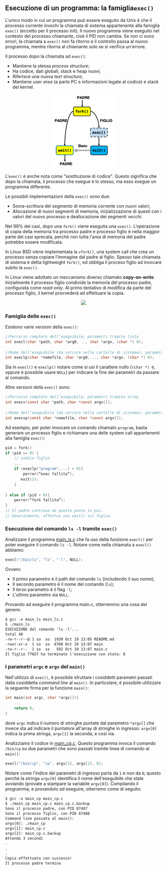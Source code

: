 ## Esecuzione di un programma: la famiglia``exec()``

L'unico modo in cui un programma può essere eseguito da Unix è che il processo corrente invochi la chiamata di sistema appartenente alla famiglia ``exec()`` (eccetto per il processo init). Il nuovo programma viene eseguito nel contesto del processo chiamante, cioè il PID non cambia. Se non ci sono errori, la chiamata a ``exec()`` non fa ritorno e il controllo passa al nuovo programma, mentre ritorna al chiamante solo se si verifica un'errore.

Il processo dopo la chiamata ad ``exec()``:

- Mantiene la stessa *process structure*;
- Ha codice, dati globali, stack e heap nuovi;
- Riferisce una nuova *text structure*;
- Mantiene *user area* (a parte PC e informazioni legate al codice) e stack del kernel.

<p align="center">
<img src="../images/fork_exec_wait_exit.png" width="200" > 
</p>


L'``exec()`` è anche nota come "sostituzione di codice". Questo significa che dopo la chiamata, il processo che esegue è lo stesso, ma esso esegue un programma differente.

Le possibili implementazioni della ``exec()`` sono due:

- Sovra-scrittura del segmento di memoria corrente con nuovi valori;
- Allocazione di nuovi segmenti di memoria, inizializzazione di questi con i valori del nuovo processo e deallocazione dei segmenti *vecchi*.

Nel 99% dei casi, dopo una ``fork()`` viene eseguita una ``exec()``. L’operazione di copia della memoria tra processo padre e processo figlio è nella maggior parte dei casi sprecata, perchè non tutta l'area di memoria del padre potrebbe essere modificata.

In Linux BSD viene implementata la ``vfork()``, una system call che crea un processo senza copiare l’immagine dal padre al figlio. Spesso tale chiamata di sistema è detta lightweight ``fork()``, ed obbliga il proceso figlio ad invocare subito la ``exec()``.

In Linux viene adottato un meccanismo diverso chiamato **copy-on-write**. Inizialmente il processo figlio condivide la memoria del processo padre, configurata come *read-only*. Al primo tentativo di modifica da parte del processo figlio, il kernel provvederà ad effettuare la copia.

<p align="center">
<img src="../images/copy-on-write
.png" width="500" > 
</p>


### Famiglia delle ``exec()``

Esistono varie versioni della ``exec()``:

```c
//Percorso completo dell’eseguibile; parametri tramite lista
int execl(char *path, char *arg0, .., char *argn, (char *) 0);

//Nome dell’eseguibile (da cercare nelle cartelle di sistema); parametri tramite lista
int execlp(char *nomefile, char *arg0, .., char *argn, (char *) 0);
```

Sia in ``execl()`` e ``execlp()`` notare come si usi il carattere nullo (``(char *) 0``, oppure è possibile usare ``NULL``) per indicare la fine dei parametri da passare al comando.

Altre versioni della ``exec()`` sono:

```c
//Percorso completo dell’eseguibile; parametri tramite array
int execv(const char *path, char *const argv[]);

//Nome dell’eseguibile (da cercare nelle cartelle di sistema); parametri tramite array
int execvp(const char *nomefile, char *const argv[]);
```

Ad esempio, per poter invocare un comando chiamato ``program``, basta generare un processo figlio e richiamare una delle system call appartenenti alla famiglia ``exec()``:

```c
pid = fork()
if (pid == 0) {
	// codice figlio
	...
	if (execlp("program",...) < 0){
   		perror(“exec fallita”);
	   exit(1);
	}

} else if (pid < 0){
	perror(“fork fallita”);
}
// Il padre continua da questo punto in poi.
// Generalmente, effettua una wait() sul figlio.
```

### Esecuzione del comando ``ls -l`` tramite ``exec()``

Analizzare il programma [main_ls.c](main_ls.c) che fa uso della funzione ``execl()`` per poter eseguire il comando ``ls -l``. Notare come nella chiamata a ``execl()`` abbiamo: 

```c
execl("/bin/ls", "ls", "-l", NULL);
```
Ovvero:

- Il primo parametro è il path del comando ``ls`` (includendo il suo nome);
- Il secondo parametro è il nome del comando (``ls``);
- Il terzo parametro è il flag ``-l``;
- L'ultimo parametro sia ``NULL``.



Provando ad eseguire il programma main.c, otterremmo una cosa del genere:

```console
$ gcc -o main_ls main_ls.c
$ ./main_ls
ESECUZIONE del comando 'ls -l'...
total 40
-rw-r--r--@ 1 so  so  1930 Oct 19 13:05 README.md
-rwxr-xr-x  1 so  so  8708 Oct 19 13:07 main
-rw-r--r--  1 so  so   592 Oct 19 13:07 main.c
Il figlio 77657 ha terminato l'esecuzione con stato: 0
```

### I parametri ``argc`` e ``argv`` del ``main()``

Nell'utilizzo di ``exec()``, è possibile sfruttare i cosiddetti parametri passati dalla cosiddetta *command line* al ``main()``. In particolare, è possibile utilizzare la seguente firma per la funzione ``main()``:

```c
int main(int argc, char *argv[]){
	...
	return 0;
}
```

dove ``argc`` indica il numero di stringhe puntate dal parametro ``*argv[]`` che invece sta ad indicare il puntatore all'array di stringhe in ingresso: ``argv[0]`` indica la prima stringa, ``argv[1]`` la seconda, e così via.

Analizziamo il codice in [main_cp.c](main_cp.c). Questo programma invoca il comando ``/bin/cp`` su due parametri che sono passati tramite linea di comando al ``main()``:

```c
execl("/bin/cp", "cp", argv[1], argv[2], 0);
```

Notare come l'indice dei parametri di ingresso parta da ``1`` e non da ``0``; questo perchè la stringa ``argv[0]`` identifica il nome dell'eseguibile che state avviando (provate a stampare la variabile ``argv[0]``).
Compilando il programma, e provandolo ad eseguire, otterremo come di seguito:

```console
$ gcc -o main_cp main_cp.c
$ ./main_cp main_cp.c main_cp.c.backup
Sono il processo padre, con PID 87487
Sono il processo figlio, con PID 87488
Command line passata al main():
argv[0]: ./main_cp
argv[1]: main_cp.c
argv[2]: main_cp.c.backup
Attendo 3 secondi
.
.
.
Copia effettuata con successo!
Il processo padre termina
```







